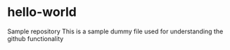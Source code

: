 # hello-world
Sample repository
This is a sample dummy file used for understanding the github functionality
